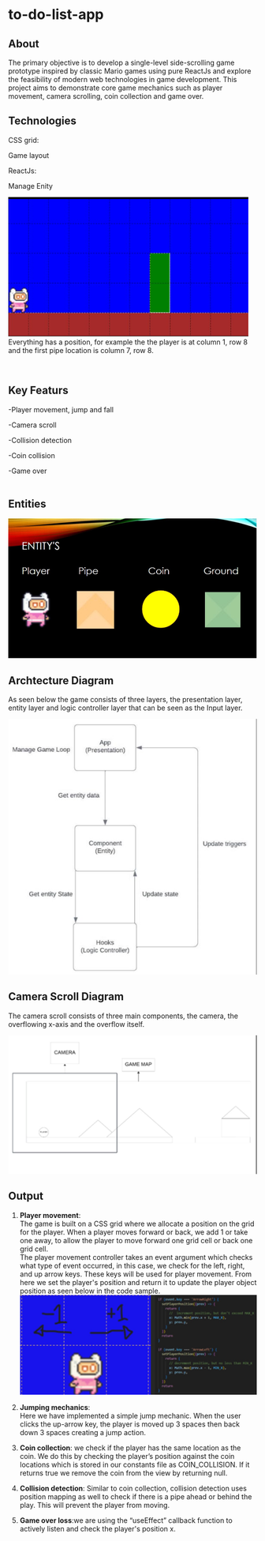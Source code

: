 # to-do-list-app

## About

The primary objective is to develop a single-level side-scrolling game prototype inspired by classic Mario games using pure ReactJs and explore the feasibility of modern web technologies in game development. This project aims to demonstrate core game mechanics such as player movement, camera scrolling, coin collection and game over. <br />

## Technologies

CSS grid:​

Game layout​

ReactJs:​

Manage Enity

![alt text](image-1.png)
Everything has a position, for example
the the player is at column 1, row 8 and
the first pipe location is column 7, row 8.​

</br>

## Key Featurs

-Player movement, jump and fall<br />

-Camera scroll​<br />

-Collision detection ​<br />

-Coin collision​<br />

-Game over<br /><br />

## Entities

![alt text](entity.jpg)<br/>

## Archtecture Diagram

As seen below the game consists of three layers, the presentation layer, entity layer and logic controller layer that can be seen as the Input layer.

![alt text](./archtecture.jpg)<br />

## Camera Scroll Diagram

The camera scroll consists of three main components, the camera, the overflowing x-axis and the overflow itself.

![alt text](./camera.jpg)

## Output

1. **Player movement**: </br>
   The game is built on a CSS grid where we allocate a position on the grid for the player. When a player moves forward or back, we add 1 or take one away, to allow the player to move forward one grid cell or back one grid cell. </br>The player movement controller takes an event argument which checks what type of event occurred, in this case, we check for the left, right, and up arrow keys. These keys will be used for player movement. From here we set the player's position and return it to update the player object position as seen below in the code sample.
   ![alt text](./player_movement.jpg)

2. **Jumping mechanics**:</br>
   Here we have implemented a simple jump mechanic. When the user clicks the up-arrow key, the player is moved up 3 spaces then back down 3 spaces creating a jump action.

3. **Coin collection**:
   we check if the player has the same location as the coin. We do this by checking the player’s position against the coin locations which is stored in our constants file as COIN_COLLISION. If it returns true we remove the coin from the view by returning null.

4. **Collision detection**:
   Similar to coin collection, collision detection uses position mapping as well to check if there is a pipe ahead or behind the play. This will prevent the player from moving.

5. **Game over loss**:we are using the “useEffect” callback function to actively listen and check the player's position x.
